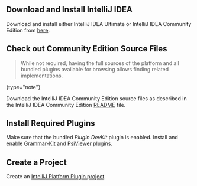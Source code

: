 [//]: # (title: 1. Prerequisites)

<!-- Copyright 2000-2022 JetBrains s.r.o. and other contributors. Use of this source code is governed by the Apache 2.0 license that can be found in the LICENSE file. -->

<include src="language_and_filetype.md" include-id="custom_language_tutorial_header"></include>

## Download and Install IntelliJ IDEA
Download and install either IntelliJ IDEA Ultimate or IntelliJ IDEA Community Edition from [here](https://www.jetbrains.com/idea/download/).

## Check out Community Edition Source Files
 >  While not required, having the full sources of the platform and all bundled plugins available for browsing allows finding related implementations.
 >
 {type="note"}

Download the IntelliJ IDEA Community Edition source files as described in the IntelliJ IDEA Community Edition [README](upsource:///README.md) file.

## Install Required Plugins
Make sure that the bundled *Plugin DevKit* plugin is enabled.
Install and enable [Grammar-Kit](https://plugins.jetbrains.com/plugin/6606-grammar-kit) and [PsiViewer](https://plugins.jetbrains.com/plugin/227-psiviewer) plugins.

## Create a Project
Create an [IntelliJ Platform Plugin project](gradle_prerequisites.md).
